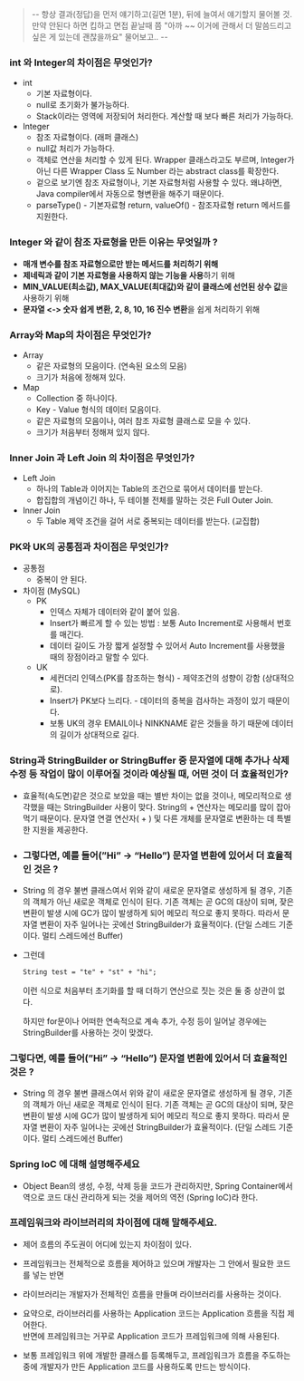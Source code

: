 >-- 항상 결과(정답)을 먼저 얘기하고(길면 1분), 뒤에 늘여서 얘기할지 물어볼 것. 만약 안된다 하면 킵하고 면접 끝날때 쯤
"아까 ~~ 이거에 관해서 더 말씀드리고 싶은 게 있는데 괜찮을까요" 물어보고.. --


### int 와 Integer의 차이점은 무엇인가?

- int
    - 기본 자료형이다.
    - null로 초기화가 불가능하다.
    - Stack이라는 영역에 저장되어 처리한다. 계산할 때 보다 빠른 처리가 가능하다.
- Integer
    - 참조 자료형이다. (래퍼 클래스)
    - null값 처리가 가능하다.
    - 객체로 연산을 처리할 수 있게 된다. Wrapper 클래스라고도 부르며, Integer가 아닌 다른 Wrapper Class
    도 Number 라는 abstract class를 확장한다. 
    - 겉으로 보기엔 참조 자료형이나, 기본 자료형처럼 사용할 수 있다. 왜냐하면, Java compiler에서 자동으로 형변환을 해주기 때문이다.
    - parseType() - 기본자료형 return, valueOf() - 참조자료형 return 메서드를 지원한다.
### Integer 와 같이 참조 자료형을 만든 이유는 무엇일까 ?
- **매개 변수를 참조 자료형으로만 받는 메서드를 처리하기 위해**
- **제네릭과 같이 기본 자료형을 사용하지 않는 기능을 사용**하기 위해
- **MIN_VALUE(최소값), MAX_VALUE(최대값)와 같이 클래스에 선언된 상수 값**을 사용하기 위해
- **문자열 <-> 숫자 쉽게 변환, 2, 8, 10, 16 진수 변환**을 쉽게 처리하기 위해

### Array와 Map의 차이점은 무엇인가?

- Array
    - 같은 자료형의 모음이다. (연속된 요소의 모음)
    - 크기가 처음에 정해져 있다.
- Map
    - Collection 중 하나이다.
    - Key - Value 형식의 데이터 모음이다.
    - 같은 자료형의 모음이나, 여러 참조 자료형 클래스로 모을 수 있다.
    - 크기가 처음부터 정해져 있지 않다.

### Inner Join 과 Left Join 의 차이점은 무엇인가?

- Left Join
    - 하나의 Table과 이어지는 Table의 조건으로 묶어서 데이터를 받는다.
    - 합집합의 개념이긴 하나, 두 테이블 전체를 말하는 것은 Full Outer Join.
- Inner Join
    - 두 Table 제약 조건을 걸어 서로 중복되는 데이터를 받는다. (교집합)

### PK와 UK의 공통점과 차이점은 무엇인가?

- 공통점
    - 중복이 안 된다.
- 차이점 (MySQL)
    - PK
        - 인덱스 자체가 데이터와 같이 붙어 있음.
        - Insert가 빠르게 할 수 있는 방법  : 보통 Auto Increment로 사용해서 번호를 매긴다.
        - 데이터 길이도 가장 짧게 설정할 수 있어서 Auto Increment를 사용했을 때의 장점이라고 말할 수 있다.
    - UK
        - 세컨더리 인덱스(PK를 참조하는 형식) - 제약조건의 성향이 강함 (상대적으로).
        - Insert가 PK보다 느리다. - 데이터의 중복을 검사하는 과정이 있기 때문이다.
        - 보통 UK의 경우 EMAIL이나 NINKNAME 같은 것들을 하기 때문에 데이터의 길이가 상대적으로 길다.

### String과 StringBuilder or StringBuffer 중 문자열에 대해 추가나 삭제 수정 등 작업이 많이 이루어질 것이라 예상될 때, 어떤 것이 더 효율적인가?

- 효율적(속도면)같은 것으로 보았을 때는 별반 차이는 없을 것이나, 메모리적으로 생각했을 때는 StringBuilder 사용이 맞다. String의 + 연산자는 메모리를 많이 잡아 먹기 때문이다. 문자열 연결 연산자( + ) 및 다른 개체를 문자열로 변환하는 데 특별한 지원을 제공한다.
- ### 그렇다면, 예를 들어(”Hi” → “Hello”) 문자열 변환에 있어서 더 효율적인 것은 ?

- String 의 경우 불변 클래스여서 위와 같이 새로운 문자열로 생성하게 될 경우, 기존의 객체가 아닌 새로운 객체로 인식이 된다. 기존 객체는 곧 GC의 대상이 되며, 잦은 변환이 발생 시에 GC가 많이 발생하게 되어 메모리 적으로 좋지 못하다. 따라서 문자열 변환이 자주 일어나는 곳에선 StringBuilder가 효율적이다. (단일 스레드 기준이다. 멀티 스레드에선 Buffer)
- 그런데

    ```markdown
    String test = "te" + "st" + "hi";
    ```

  이런 식으로 처음부터 초기화를 할 때 더하기 연산으로 짓는 것은 둘 중 상관이 없다.

  하지만 for문이나 어떠한 연속적으로 계속 추가, 수정 등이 일어날 경우에는 StringBuilder를 사용하는 것이 맞겠다.

### 그렇다면, 예를 들어(”Hi” → “Hello”) 문자열 변환에 있어서 더 효율적인 것은 ?

- String 의 경우 불변 클래스여서 위와 같이 새로운 문자열로 생성하게 될 경우, 기존의 객체가 아닌 새로운 객체로 인식이 된다. 기존 객체는 곧 GC의 대상이 되며, 잦은 변환이 발생 시에 GC가 많이 발생하게 되어 메모리 적으로 좋지 못하다. 따라서 문자열 변환이 자주 일어나는 곳에선 StringBuilder가 효율적이다. (단일 스레드 기준이다. 멀티 스레드에선 Buffer)

### Spring IoC 에 대해 설명해주세요

- Object Bean의 생성, 수정, 삭제 등을 코드가 관리하지만, Spring Container에서 역으로 코드 대신 관리하게 되는 것을 제어의 역전 (Spring IoC)라 한다.

### 프레임워크와 라이브러리의 차이점에 대해 말해주세요.

- 제어 흐름의 주도권이 어디에 있는지 차이점이 있다. 
- 프레임워크는 전체적으로 흐름을 제어하고 있으며 개발자는 그 안에서 필요한 코드를 넣는 반면
- 라이브러리는 개발자가 전체적인 흐름을 만들며 라이브러리를 사용하는 것이다.


- 요약으로, 라이브러리를 사용하는 Application 코드는 Application 흐름을 직접 제어한다. <br>
반면에 프레임워크는 거꾸로 Application 코드가 프레임워크에 의해 사용된다. 
- 보통 프레임워크 위에 개발한 클래스를 등록해두고, 프레임워크가 흐름을 주도하는 중에 개발자가 만든
Application 코드를 사용하도록 만드는 방식이다.